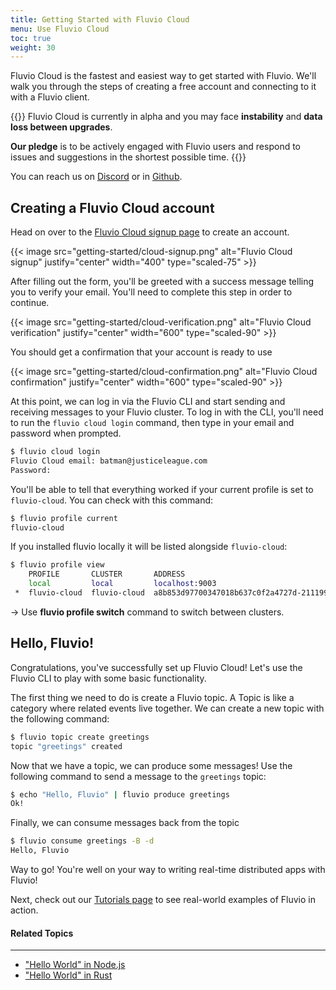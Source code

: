 ```yaml
---
title: Getting Started with Fluvio Cloud
menu: Use Fluvio Cloud
toc: true
weight: 30
---
```


Fluvio Cloud is the fastest and easiest way to get started with Fluvio. We'll walk you through the steps of creating a free account and connecting to it with a Fluvio client.

{{<idea>}}
Fluvio Cloud is currently in alpha and you may face **instability** and **data loss between upgrades**.

**Our pledge** is to be actively engaged with Fluvio users and respond to issues and suggestions in the shortest possible time.
{{</idea>}}

You can reach us on <a href="https://discordapp.com/invite/bBG2dTz" target="_blank">Discord</a> or in <a href="https://github.com/infinyon/fluvio/issues" target="_blank">Github</a>.

## Creating a Fluvio Cloud account

Head on over to the [Fluvio Cloud signup page] to create an account.

[Fluvio Cloud signup page]: /signup

{{< image src="getting-started/cloud-signup.png" alt="Fluvio Cloud signup" justify="center" width="400" type="scaled-75" >}}

After filling out the form, you'll be greeted with a success message telling you to verify your email. You'll need to complete this step in order to continue.

{{< image src="getting-started/cloud-verification.png" alt="Fluvio Cloud verification" justify="center" width="600" type="scaled-90" >}}

You should get a confirmation that your account is ready to use

{{< image src="getting-started/cloud-confirmation.png" alt="Fluvio Cloud confirmation" justify="center" width="600" type="scaled-90" >}}

At this point, we can log in via the Fluvio CLI and start sending and receiving messages to your Fluvio cluster. To log in with the CLI, you'll need to run the `fluvio cloud login` command, then type in your email and password when prompted.

```bash
$ fluvio cloud login
Fluvio Cloud email: batman@justiceleague.com
Password:
```

You'll be able to tell that everything worked if your current profile is set to `fluvio-cloud`. You can check with this command:

```bash
$ fluvio profile current
fluvio-cloud
```

If you installed fluvio locally it will be listed alongside `fluvio-cloud`:

```bash
$ fluvio profile view
    PROFILE       CLUSTER       ADDRESS                                                                       TLS 
    local         local         localhost:9003                                                                Disabled 
 *  fluvio-cloud  fluvio-cloud  a8b853d97700347018b637c0f2a4727d-2111992582.us-west-2.elb.amazonaws.com:9003  Verified 
```

-> Use **fluvio profile switch** command to switch between clusters.

## Hello, Fluvio!

Congratulations, you've successfully set up Fluvio Cloud! Let's use the Fluvio CLI to play with some basic functionality.

The first thing we need to do is create a Fluvio topic. A Topic is like a category where related events live together. We can create a new topic with the following command:

```bash
$ fluvio topic create greetings
topic "greetings" created
```

Now that we have a topic, we can produce some messages! Use the following command to send a message to the `greetings` topic:

```bash
$ echo "Hello, Fluvio" | fluvio produce greetings
Ok!
```

Finally, we can consume messages back from the topic

```bash
$ fluvio consume greetings -B -d
Hello, Fluvio
```

Way to go! You're well on your way to writing real-time distributed apps with Fluvio!

Next, check out our [Tutorials page] to see real-world examples of Fluvio in action.

[Tutorials page]: /tutorials

#### Related Topics
---

- ["Hello World" in Node.js](/tutorials/node/hello-world/)
- ["Hello World" in Rust](/tutorials/rust/hello-world/)
